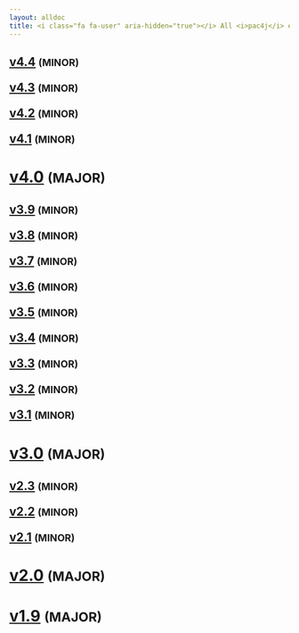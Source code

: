 ```yaml
---
layout: alldoc
title: <i class="fa fa-user" aria-hidden="true"></i> All <i>pac4j</i> engine/core documentations&#58;
---
```


<div class="text-center">

<h2><a id="v4.4" href="/docs/index.html">v4.4</a> <small>(MINOR)</small>

<a id="v4.3" href="http://www.pac4j.org/4.3.x/docs/index.html">v4.3</a> <small>(MINOR)</small>

<a id="v4.2" href="http://www.pac4j.org/4.2.x/docs/index.html">v4.2</a> <small>(MINOR)</small>

<a id="v4.1" href="http://www.pac4j.org/4.1.x/docs/index.html">v4.1</a> <small>(MINOR)</small></h2>

<h1><a id="v4.0" href="http://www.pac4j.org/4.0.x/docs/index.html">v4.0</a> <small>(MAJOR)</small></h1>

<h2><a id="v3.9" href="http://www.pac4j.org/3.9.x/docs/index.html">v3.9</a> <small>(MINOR)</small>

<a id="v3.8" href="http://www.pac4j.org/3.8.x/docs/index.html">v3.8</a> <small>(MINOR)</small>

<a id="v3.7" href="http://www.pac4j.org/3.7.x/docs/index.html">v3.7</a> <small>(MINOR)</small>

<a id="v3.6" href="http://www.pac4j.org/3.6.x/docs/index.html">v3.6</a> <small>(MINOR)</small>

<a id="v3.5" href="http://www.pac4j.org/3.5.x/docs/index.html">v3.5</a> <small>(MINOR)</small>

<a id="v3.4" href="http://www.pac4j.org/3.4.x/docs/index.html">v3.4</a> <small>(MINOR)</small>

<a id="v3.3" href="http://www.pac4j.org/3.3.x/docs/index.html">v3.3</a> <small>(MINOR)</small>

<a id="v3.2" href="http://www.pac4j.org/3.2.x/docs/index.html">v3.2</a> <small>(MINOR)</small>

<a id="v3.1" href="http://www.pac4j.org/3.1.x/docs/index.html">v3.1</a> <small>(MINOR)</small></h2>

<h1><a id="v3.0" href="http://www.pac4j.org/3.0.x/docs/index.html">v3.0</a> <small>(MAJOR)</small></h1>

<h2><a id="v2.3" href="http://www.pac4j.org/2.3.x/docs/index.html">v2.3</a> <small>(MINOR)</small>

<a id="v2.2" href="http://www.pac4j.org/2.2.x/docs/index.html">v2.2</a> <small>(MINOR)</small>

<a id="v2.1" href="http://www.pac4j.org/2.1.x/docs/index.html">v2.1</a> <small>(MINOR)</small></h2>

<h1><a id="v2.0" href="http://www.pac4j.org/2.0.x/docs/index.html">v2.0</a> <small>(MAJOR)</small></h1>

<h1 id="v1.9"><a href="http://www.pac4j.org/1.9.x/docs/index.html">v1.9</a> <small>(MAJOR)</small></h1>

</div>
